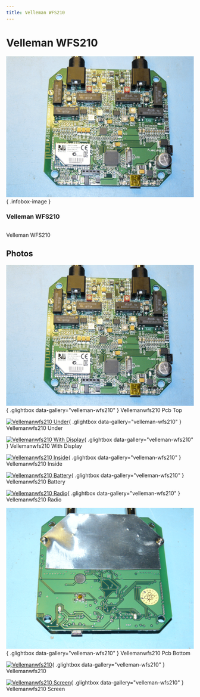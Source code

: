 ```yaml
---
title: Velleman WFS210
---
```


# Velleman WFS210

<div class="infobox" markdown>

![Velleman WFS210](./img/VellemanWFS210-pcb-top.JPG){ .infobox-image }

### Velleman WFS210

| | |
|---|---|

</div>

[](./img/VellemanWFS210.png)  [](./img/VellemanWFS210.png)Velleman WFS210

## Photos

<div class="photo-grid" markdown>

[![Vellemanwfs210 Pcb Top](./img/VellemanWFS210-pcb-top.JPG)](./img/VellemanWFS210-pcb-top.JPG "Vellemanwfs210 Pcb Top"){ .glightbox data-gallery="velleman-wfs210" }
<span class="caption">Vellemanwfs210 Pcb Top</span>

[![Vellemanwfs210 Under](./img/VellemanWFS210-under.jpg)](./img/VellemanWFS210-under.jpg "Vellemanwfs210 Under"){ .glightbox data-gallery="velleman-wfs210" }
<span class="caption">Vellemanwfs210 Under</span>

[![Vellemanwfs210 With Display](./img/VellemanWFS210-with-display.jpg)](./img/VellemanWFS210-with-display.jpg "Vellemanwfs210 With Display"){ .glightbox data-gallery="velleman-wfs210" }
<span class="caption">Vellemanwfs210 With Display</span>

[![Vellemanwfs210 Inside](./img/VellemanWFS210-inside.jpg)](./img/VellemanWFS210-inside.jpg "Vellemanwfs210 Inside"){ .glightbox data-gallery="velleman-wfs210" }
<span class="caption">Vellemanwfs210 Inside</span>

[![Vellemanwfs210 Battery](./img/VellemanWFS210-battery.jpg)](./img/VellemanWFS210-battery.jpg "Vellemanwfs210 Battery"){ .glightbox data-gallery="velleman-wfs210" }
<span class="caption">Vellemanwfs210 Battery</span>

[![Vellemanwfs210 Radio](./img/VellemanWFS210-radio.jpg)](./img/VellemanWFS210-radio.jpg "Vellemanwfs210 Radio"){ .glightbox data-gallery="velleman-wfs210" }
<span class="caption">Vellemanwfs210 Radio</span>

[![Vellemanwfs210 Pcb Bottom](./img/VellemanWFS210-pcb-bottom.JPG)](./img/VellemanWFS210-pcb-bottom.JPG "Vellemanwfs210 Pcb Bottom"){ .glightbox data-gallery="velleman-wfs210" }
<span class="caption">Vellemanwfs210 Pcb Bottom</span>

[![Vellemanwfs210](./img/VellemanWFS210.png)](./img/VellemanWFS210.png "Vellemanwfs210"){ .glightbox data-gallery="velleman-wfs210" }
<span class="caption">Vellemanwfs210</span>

[![Vellemanwfs210 Screen](./img/VellemanWFS210-screen.jpg)](./img/VellemanWFS210-screen.jpg "Vellemanwfs210 Screen"){ .glightbox data-gallery="velleman-wfs210" }
<span class="caption">Vellemanwfs210 Screen</span>

</div>
